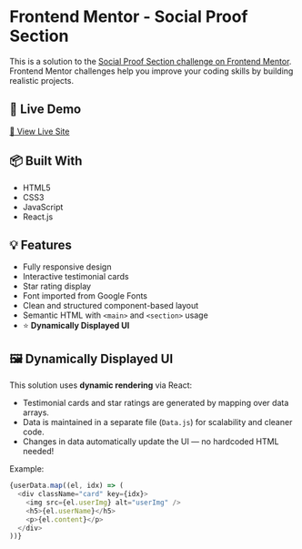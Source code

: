 # Frontend Mentor - Social Proof Section

This is a solution to the [Social Proof Section challenge on Frontend Mentor](https://www.frontendmentor.io/challenges/social-proof-section-6e0qTv_bA). Frontend Mentor challenges help you improve your coding skills by building realistic projects.

## 🚀 Live Demo

[🔗 View Live Site](https://frontend-mentor-mauve.vercel.app/react-projects/newbie/social-proof-section/)

## 📦 Built With

- HTML5
- CSS3
- JavaScript
- React.js
## 💡 Features

- Fully responsive design
- Interactive testimonial cards
- Star rating display
- Font imported from Google Fonts
- Clean and structured component-based layout
- Semantic HTML with `<main>` and `<section>` usage
- ⭐ **Dynamically Displayed UI**

## 🖼️ Dynamically Displayed UI

This solution uses **dynamic rendering** via React:

- Testimonial cards and star ratings are generated by mapping over data arrays.
- Data is maintained in a separate file (`Data.js`) for scalability and cleaner code.
- Changes in data automatically update the UI — no hardcoded HTML needed!

Example:

```js
{userData.map((el, idx) => (
  <div className="card" key={idx}>
    <img src={el.userImg} alt="userImg" />
    <h5>{el.userName}</h5>
    <p>{el.content}</p>
  </div>
))}

